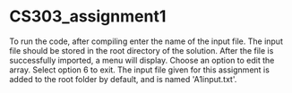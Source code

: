 # CS303_assignment1
To run the code, after compiling enter the name of the input file. 
The input file should be stored in the root directory of the solution.
After the file is successfully imported, a menu will display. 
Choose an option to edit the array.
Select option 6 to exit.
The input file given for this assignment is added to the root folder by default, and is named 'A1input.txt'.
